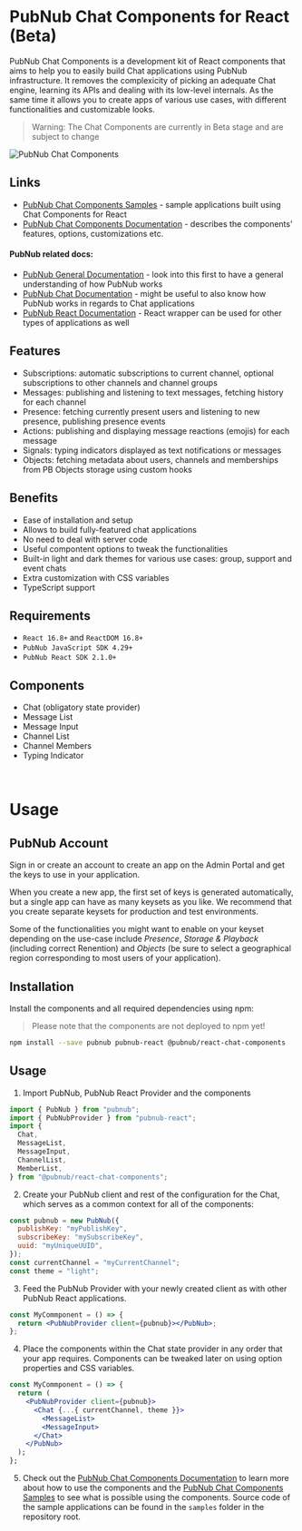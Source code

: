 # PubNub Chat Components for React (Beta)

PubNub Chat Components is a development kit of React components that aims to help you to easily build Chat applications using PubNub infrastructure. It removes the complexicity of picking an adequate Chat engine, learning its APIs and dealing with its low-level internals. As the same time it allows you to create apps of various use cases, with different functionalities and customizable looks.

> Warning: The Chat Components are currently in Beta stage and are subject to change

![PubNub Chat Components](https://i.imgur.com/CydXVNT.png)

## Links

- [PubNub Chat Components Samples](https://pubnub.github.io/react-chat-components/samples) - sample
  applications built using Chat Components for React
- [PubNub Chat Components Documentation](https://pubnub.github.io/react-chat-components/docs) - describes
  the components' features, options, customizations etc.

#### PubNub related docs:

- [PubNub General Documentation](https://www.pubnub.com/docs/platform/home) - look into this first to
  have a general understanding of how PubNub works
- [PubNub Chat Documentation](https://www.pubnub.com/docs/chat/overview) - might be useful to also
  know how PubNub works in regards to Chat applications
- [PubNub React Documentation](https://www.pubnub.com/docs/chat/react/setup) - React wrapper can
  be used for other types of applications as well

## Features

- Subscriptions: automatic subscriptions to current channel, optional subscriptions to other channels and channel groups
- Messages: publishing and listening to text messages, fetching history for each channel
- Presence: fetching currently present users and listening to new presence, publishing presence events
- Actions: publishing and displaying message reactions (emojis) for each message
- Signals: typing indicators displayed as text notifications or messages
- Objects: fetching metadata about users, channels and memberships from PB Objects storage using custom hooks

## Benefits

- Ease of installation and setup
- Allows to build fully-featured chat applications
- No need to deal with server code
- Useful compontent options to tweak the functionalities
- Built-in light and dark themes for various use cases: group, support and event chats
- Extra customization with CSS variables
- TypeScript support

## Requirements

- `React 16.8+` and `ReactDOM 16.8+`
- `PubNub JavaScript SDK 4.29+`
- `PubNub React SDK 2.1.0+`

## Components

- Chat (obligatory state provider)
- Message List
- Message Input
- Channel List
- Channel Members
- Typing Indicator

<br />

# Usage

## PubNub Account

Sign in or create an account to create an app on the Admin Portal and get the keys to use in your
application.

When you create a new app, the first set of keys is generated automatically, but a single app can
have as many keysets as you like. We recommend that you create separate keysets for production and
test environments.

Some of the functionalities you might want to enable on your keyset depending on the use-case
include _Presence_, _Storage & Playback_ (including correct Renention) and _Objects_ (be sure to
select a geographical region corresponding to most users of your application).

## Installation

Install the components and all required dependencies using npm:

> Please note that the components are not deployed to npm yet!

```bash
npm install --save pubnub pubnub-react @pubnub/react-chat-components
```

## Usage

1. Import PubNub, PubNub React Provider and the components

```js
import { PubNub } from "pubnub";
import { PubNubProvider } from "pubnub-react";
import {
  Chat,
  MessageList,
  MessageInput,
  ChannelList,
  MemberList,
} from "@pubnub/react-chat-components";
```

2. Create your PubNub client and rest of the configuration for the Chat, which serves as a
   common context for all of the components:

```jsx
const pubnub = new PubNub({
  publishKey: "myPublishKey",
  subscribeKey: "mySubscribeKey",
  uuid: "myUniqueUUID",
});
const currentChannel = "myCurrentChannel";
const theme = "light";
```

3. Feed the PubNub Provider with your newly created client as with other PubNub React applications.

```jsx
const MyCommponent = () => {
  return <PubNubProvider client={pubnub}></PubNub>;
};
```

4. Place the components within the Chat state provider in any order that your app requires. Components
   can be tweaked later on using option properties and CSS variables.

```jsx
const MyCommponent = () => {
  return (
    <PubNubProvider client={pubnub}>
      <Chat {...{ currentChannel, theme }}>
        <MessageList>
        <MessageInput>
      </Chat>
    </PubNub>
  );
};
```

5. Check out the [PubNub Chat Components Documentation](https://pubnub.github.io/react-chat-components/docs)
   to learn more about how to use the components and the [PubNub Chat Components Samples](https://pubnub.github.io/react-chat-components/samples) to see what is possible using the components. Source code of the sample applications can be found in the `samples` folder in the repository root.
